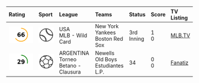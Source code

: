 | Rating                                                                                                                                 | Sport                                                                                                            | League                                | Teams                                | Status     | Score   | TV Listing                                                 |
|:---------------------------------------------------------------------------------------------------------------------------------------|:-----------------------------------------------------------------------------------------------------------------|:--------------------------------------|:-------------------------------------|:-----------|:--------|:-----------------------------------------------------------|
| <img src="https://raw.githubusercontent.com/BlakeDuncan25/Donut-SVG-Ratings/bac4e4a278175106499642192132b1786a9aec38/66.svg" alt="66"> | <img src="https://raw.githubusercontent.com/BlakeDuncan25/Donut-SVG-Ratings/master/baseball.png" alt="Baseball"> | USA<br>MLB - Wild Card                | New York Yankees<br>Boston Red Sox   | 3rd Inning | 1<br>0  | <a href="https://www.mlb.com/live-stream-games">MLB.TV</a> |
| <img src="https://raw.githubusercontent.com/BlakeDuncan25/Donut-SVG-Ratings/bac4e4a278175106499642192132b1786a9aec38/29.svg" alt="29"> | <img src="https://raw.githubusercontent.com/BlakeDuncan25/Donut-SVG-Ratings/master/soccer.png" alt="Soccer">     | ARGENTINA<br>Torneo Betano - Clausura | Newells Old Boys<br>Estudiantes L.P. | 34         | 0<br>0  | <a href="https://watch.fanatiz.com/channels">Fanatiz</a>   |